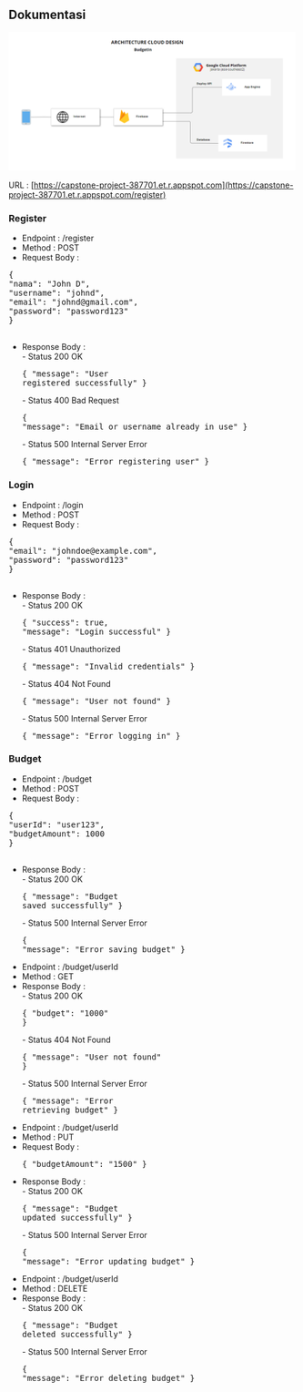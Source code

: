 ## Dokumentasi
![Cloud Architecture - BudgetIN](https://github.com/BudgetInCapstone/CloudComputing/blob/main/c.png)

URL : [https://capstone-project-387701.et.r.appspot.com](https://capstone-project-387701.et.r.appspot.com/register) 
### Register 
- Endpoint : /register
- Method : POST
- Request Body :
<pre>
{
"nama": "John D",
"username": "johnd",
"email": "johnd@gmail.com",
"password": "password123"
}
 </pre>
- Response Body :<br>
		- Status 200 OK
		 <pre>{
		 "message": "User registered successfully"
		 }
     </pre>
		- Status 400 Bad Request<br>
		 <pre>{
		 "message": "Email or username already in use"
		 }
     </pre>
		- Status 500 Internal Server Error
		 <pre>{
		 "message": "Error registering user"
		 }
     </pre>
		

### Login
- Endpoint : /login
- Method : POST
- Request Body :
<pre>
{
"email": "johndoe@example.com",
"password": "password123"
}
 </pre>
- Response Body :<br>
		- Status 200 OK<br>
		<pre>{
		 "success": true,
		 "message": "Login successful"
		 }</pre>
		- Status 401 Unauthorized<br>
		<pre>{
		 "message": "Invalid credentials"
		 }</pre>
		- Status 404 Not Found<br>
		<pre>{
		 "message": "User not found"
		 }</pre>
		- Status 500 Internal Server Error
		<pre>{
		 "message": "Error logging in"
		 }</pre>

### Budget
- Endpoint : /budget
- Method : POST
- Request Body :
<pre>
{
"userId": "user123",
"budgetAmount": 1000
}
 </pre>
- Response Body :<br>
		- Status 200 OK<br>
		<pre>{
		 "message": "Budget saved successfully"
		 }</pre>
		 - Status 500 Internal Server Error
		 <pre>{
		 "message": "Error saving budget"
		 }</pre>
- Endpoint : /budget/userId
- Method : GET
- Response Body :<br>
		- Status 200 OK<br>
		<pre>{
		 "budget": "1000"
		 }</pre>
		 - Status 404 Not Found
		 <pre>{
		 "message": "User not found"
		 }</pre>
		 - Status 500 Internal Server Error
		 <pre>{
		 "message": "Error retrieving budget"
		 }</pre>
- Endpoint : /budget/userId
- Method : PUT
- Request Body :<br><pre>{
		 "budgetAmount": "1500"
		 }</pre>
- Response Body :<br>
		- Status 200 OK<br>
		<pre>{
		 "message": "Budget updated successfully"
		 }</pre>
		 - Status 500 Internal Server Error
		 <pre>{
		 "message": "Error updating budget"
		 }</pre>
- Endpoint : /budget/userId
- Method : DELETE
- Response Body :<br>
		- Status 200 OK<br>
		<pre>{
		 "message": "Budget deleted successfully"
		 }</pre>
		 - Status 500 Internal Server Error
		 <pre>{
		 "message": "Error deleting budget"
		 }</pre>

